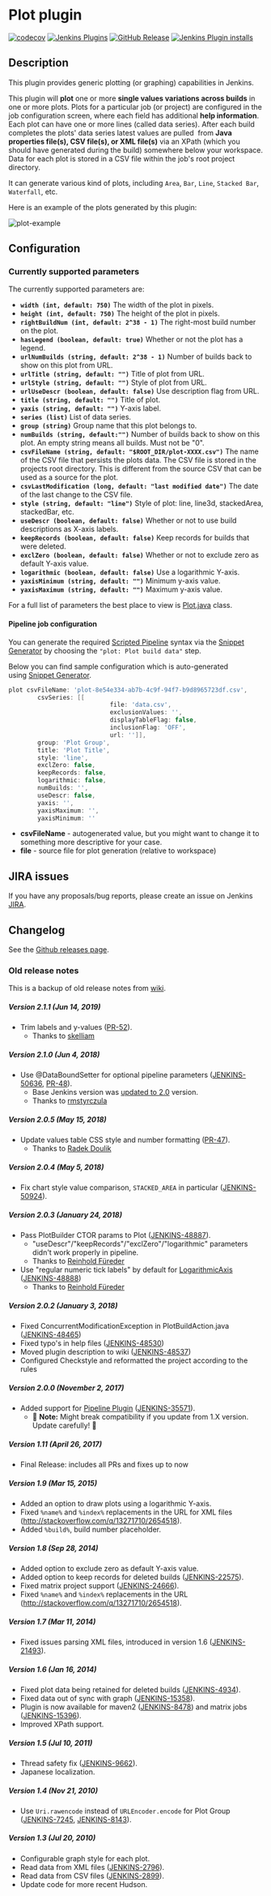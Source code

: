 # Plot plugin

[![codecov](https://codecov.io/gh/jenkinsci/plot-plugin/branch/master/graph/badge.svg)](https://codecov.io/gh/jenkinsci/plot-plugin)
[![Jenkins Plugins](https://img.shields.io/jenkins/plugin/v/plot)](https://plugins.jenkins.io/plot)
[![GitHub Release](https://img.shields.io/badge/dynamic/json?color=blue&label=changelog&query=$.tag_name&url=https://api.github.com/repos/jenkinsci/plot-plugin/releases/latest)](https://github.com/jenkinsci/plot-plugin/releases/latest)
[![Jenkins Plugin installs](https://img.shields.io/jenkins/plugin/i/plot?color=blue)](https://plugins.jenkins.io/plot/)

## Description

This plugin provides generic plotting (or graphing) capabilities in Jenkins.

This plugin will **plot** one or more **single values variations across builds** in one or more plots. 
Plots for a particular job (or project) are configured in the job configuration screen, 
where each field has additional **help information**. Each plot can have one or more lines (called data series). 
After each build completes the plots' data series latest values are pulled 
from **Java properties file(s), CSV file(s), or XML file(s)** via an XPath (which you should have generated during the build) somewhere below your workspace.
Data for each plot is stored in a CSV file within the job's root project directory.

It can generate various kind of plots, including `Area`, `Bar`, `Line`, `Stacked Bar`, `Waterfall`, etc.

Here is an example of the plots generated by this plugin:

![plot-example](./screenshots/plot-example.png)

## Configuration

### Currently supported parameters

The currently supported parameters are:

- **`width (int, default: 750)`** The width of the plot in pixels.
- **`height (int, default: 750)`** The height of the plot in pixels.
- **`rightBuildNum (int, default: 2^38 - 1)`** The right-most build number on the plot.
- **`hasLegend (boolean, default: true)`** Whether or not the plot has a legend.
- **`urlNumBuilds (string, default: 2^38 - 1)`** Number of builds back to show on this plot from URL.
- **`urlTitle (string, default: "")`** Title of plot from URL.
- **`urlStyle (string, default: "")`** Style of plot from URL.
- **`urlUseDescr (boolean, default: false)`** Use description flag from URL.
- **`title (string, default: "")`** Title of plot.
- **`yaxis (string, default: "")`** Y-axis label.
- **`series (list)`** List of data series.
- **`group (string)`** Group name that this plot belongs to.
- **`numBuilds (string, default:"")`**
Number of builds back to show on this plot. An empty string means all builds. Must not be "0".
- **`csvFileName (string, default: "$ROOT_DIR/plot-XXXX.csv")`**
The name of the CSV file that persists the plots data. The CSV file is stored in the projects root directory. 
This is different from the source CSV that can be used as a source for the plot.
- **`csvLastModification (long, default: "last modified date")`** The date of the last change to the CSV file.
- **`style (string, default: "line")`** Style of plot: line, line3d, stackedArea, stackedBar, etc.
- **`useDescr (boolean, default: false)`** Whether or not to use build descriptions as X-axis labels.
- **`keepRecords (boolean, default: false)`** Keep records for builds that were deleted.
- **`exclZero (boolean, default: false)`** Whether or not to exclude zero as default Y-axis value.
- **`logarithmic (boolean, default: false)`** Use a logarithmic Y-axis.
- **`yaxisMinimum (string, default: "")`** Minimum y-axis value.
- **`yaxisMaximum (string, default: "")`** Maximum y-axis value.

For a full list of parameters the best place to view is [Plot.java](./src/main/java/hudson/plugins/plot/Plot.java) class.

#### Pipeline job configuration

You can generate the required [Scripted Pipeline](https://jenkins.io/doc/book/pipeline/syntax/#scripted-pipeline)
syntax via the [Snippet Generator](https://jenkins.io/blog/2016/05/31/pipeline-snippetizer/) by choosing the `"plot: Plot build data"` step.

Below you can find sample configuration which is auto-generated using [Snippet Generator](https://jenkins.io/blog/2016/05/31/pipeline-snippetizer/).

```groovy
plot csvFileName: 'plot-8e54e334-ab7b-4c9f-94f7-b9d8965723df.csv', 
        csvSeries: [[
                            file: 'data.csv',
                            exclusionValues: '',
                            displayTableFlag: false,
                            inclusionFlag: 'OFF',
                            url: '']],
        group: 'Plot Group',
        title: 'Plot Title',
        style: 'line',
        exclZero: false,
        keepRecords: false,
        logarithmic: false,
        numBuilds: '',
        useDescr: false,
        yaxis: '',
        yaxisMaximum: '',
        yaxisMinimum: ''
```

- **csvFileName** - autogenerated value, but you might want to change it to something more descriptive for your case.
- **file** - source file for plot generation (relative to workspace)

## JIRA issues

If you have any proposals/bug reports, please create an issue on Jenkins [JIRA](https://issues.jenkins-ci.org/browse/JENKINS-43708?jql=project%20%3D%20JENKINS%20AND%20component%20%3D%20plot-plugin).

## Changelog

See the [Github releases page](https://github.com/jenkinsci/plot-plugin/releases).

### Old release notes 

This is a backup of old release notes from [wiki](https://wiki.jenkins.io/display/JENKINS/Plot+Plugin).

##### Version 2.1.1 (Jun 14, 2019)

- Trim labels and y-values ([PR-52](https://github.com/jenkinsci/plot-plugin/pull/52)).
    - Thanks to [skelliam](https://github.com/skelliam)

##### Version 2.1.0 (Jun 4, 2018)

- Use @DataBoundSetter for optional pipeline parameters ([JENKINS-50636](https://issues.jenkins-ci.org/browse/JENKINS-50636), [PR-48](https://github.com/jenkinsci/plot-plugin/pull/48)).
    - Base Jenkins version was [updated to 2.0](https://github.com/jenkinsci/plot-plugin/pull/48/commits/00da15d7f42b7e7904a1f897448c2d1fae9f9206) version.
    - Thanks to [rmstyrczula](https://github.com/rmstyrczula)

##### Version 2.0.5 (May 15, 2018)

- Update values table CSS style and number formatting ([PR-47](https://github.com/jenkinsci/plot-plugin/pull/47)).
    - Thanks to [Radek Doulik](https://github.com/radekdoulik)

##### Version 2.0.4 (May 5, 2018)

- Fix chart style value comparison, `STACKED_AREA` in particular ([JENKINS-50924](https://issues.jenkins-ci.org/browse/JENKINS-50924)).

##### Version 2.0.3 (January 24, 2018)

- Pass PlotBuilder CTOR params to Plot ([JENKINS-48887](https://issues.jenkins-ci.org/browse/JENKINS-48887)). 
    - "useDescr"/"keepRecords"/"exclZero"/"logarithmic" parameters didn't work properly in pipeline.
    - Thanks to [Reinhold Füreder](https://issues.jenkins-ci.org/secure/ViewProfile.jspa?name=reinholdfuereder)
- Use "regular numeric tick labels" by default for [LogarithmicAxis](http://www.jfree.org/jfreechart/api/javadoc/org/jfree/chart/axis/LogarithmicAxis.html) ([JENKINS-48888](https://issues.jenkins-ci.org/browse/JENKINS-48888))
    - Thanks to [Reinhold Füreder](https://issues.jenkins-ci.org/secure/ViewProfile.jspa?name=reinholdfuereder)  

##### Version 2.0.2 (January 3, 2018)

- Fixed ConcurrentModificationException in PlotBuildAction.java ([JENKINS-48465](https://issues.jenkins-ci.org/browse/JENKINS-48465))
- Fixed typo's in help files ([JENKINS-48530](https://issues.jenkins-ci.org/browse/JENKINS-48530))
- Moved plugin description to wiki ([JENKINS-48537](https://issues.jenkins-ci.org/browse/JENKINS-48537))
- Configured Checkstyle and reformatted the project according to the rules

##### Version 2.0.0 (November 2, 2017)

- Added support for [Pipeline Plugin](https://wiki.jenkins.io/display/JENKINS/Pipeline+Plugin) ([JENKINS-35571](https://issues.jenkins-ci.org/browse/JENKINS-35571)).
    - :red_circle: **Note:** Might break compatibility if you update from 1.X version. Update carefully! :red_circle:

##### Version 1.11 (April 26, 2017)

- Final Release: includes all PRs and fixes up to now

##### Version 1.9 (Mar 15, 2015)

- Added an option to draw plots using a logarithmic Y-axis.
- Fixed `%name%` and `%index%` replacements in the URL for XML files (<http://stackoverflow.com/q/13271710/2654518>).
- Added `%build%`, build number placeholder.

##### Version 1.8 (Sep 28, 2014)

- Added option to exclude zero as default Y-axis value.
- Added option to keep records for deleted builds ([JENKINS-22575](https://issues.jenkins-ci.org/browse/JENKINS-22575)).
- Fixed matrix project support ([JENKINS-24666](https://issues.jenkins-ci.org/browse/JENKINS-24666)).
- Fixed `%name%` and `%index%` replacements in the URL (<http://stackoverflow.com/q/13271710/2654518>).

##### Version 1.7 (Mar 11, 2014)

- Fixed issues parsing XML files, introduced in version 1.6 ([JENKINS-21493](https://issues.jenkins-ci.org/browse/JENKINS-21493)).

##### Version 1.6 (Jan 16, 2014)

- Fixed plot data being retained for deleted builds ([JENKINS-4934](https://issues.jenkins-ci.org/browse/JENKINS-4934)).
- Fixed data out of sync with graph ([JENKINS-15358](https://issues.jenkins-ci.org/browse/JENKINS-15358)).
- Plugin is now available for maven2 ([JENKINS-8478](https://issues.jenkins-ci.org/browse/JENKINS-8478)) and matrix jobs ([JENKINS-15396](https://issues.jenkins-ci.org/browse/JENKINS-15396)).
- Improved XPath support.

##### Version 1.5 (Jul 10, 2011)

- Thread safety fix ([JENKINS-9662](https://issues.jenkins-ci.org/browse/JENKINS-9662)).
- Japanese localization.

##### Version 1.4 (Nov 21, 2010)

- Use `Uri.rawencode` instead of `URLEncoder.encode` for Plot Group ([JENKINS-7245](https://issues.jenkins-ci.org/browse/JENKINS-7245), [JENKINS-8143](https://issues.jenkins-ci.org/browse/JENKINS-8143)).

##### Version 1.3 (Jul 20, 2010)

- Configurable graph style for each plot.
- Read data from XML files ([JENKINS-2796](https://issues.jenkins-ci.org/browse/JENKINS-2796)).
- Read data from CSV files ([JENKINS-2899](https://issues.jenkins-ci.org/browse/JENKINS-2899)).
- Update code for more recent Hudson.
